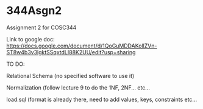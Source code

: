 # 344Asgn2
Assignment 2 for COSC344

Link to google doc: https://docs.google.com/document/d/1QoGuMDDAKollZVn-ST8w4b3v3lgktSSqxtdLI88K2UU/edit?usp=sharing

TO DO:

Relational Schema (no specified software to use it)

Normalization (follow lecture 9 to do the 1NF, 2NF... etc...

load.sql (format is already there, need to add values, keys, constraints etc...
